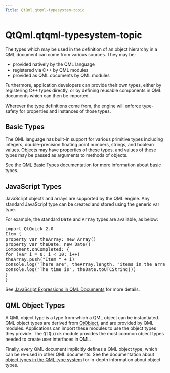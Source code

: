 ```yaml
---
Title: QtQml.qtqml-typesystem-topic
---
```


# QtQml.qtqml-typesystem-topic

<span class="subtitle"></span>
<!-- $$$qtqml-typesystem-topic.html-description -->
<p>The types which may be used in the definition of an object hierarchy in a QML document can come from various sources. They may be:</p>
<ul>
<li>provided natively by the QML language</li>
<li>registered via C++ by QML modules</li>
<li>provided as QML documents by QML modules</li>
</ul>
<p>Furthermore, application developers can provide their own types, either by registering C++ types directly, or by defining reusable components in QML documents which can then be imported.</p>
<p>Wherever the type definitions come from, the engine will enforce type-safety for properties and instances of those types.</p>
<h2>Basic Types</h2>
<p>The QML language has built-in support for various primitive types including integers, double-precision floating point numbers, strings, and boolean values. Objects may have properties of these types, and values of these types may be passed as arguments to methods of objects.</p>
<p>See the <a href="QtQml.qtqml-typesystem-basictypes.md">QML Basic Types</a> documentation for more information about basic types.</p>
<h2>JavaScript Types</h2>
<p>JavaScript objects and arrays are supported by the QML engine. Any standard JavaScript type can be created and stored using the generic var type.</p>
<p>For example, the standard <tt>Date</tt> and <tt>Array</tt> types are available, as below:</p>
<pre class="qml">import QtQuick 2.0
<span class="type">Item</span> {
property <span class="type">var</span> <span class="name">theArray</span>: new <span class="name">Array</span>()
property <span class="type">var</span> <span class="name">theDate</span>: new <span class="name">Date</span>()
<span class="name">Component</span>.onCompleted: {
<span class="keyword">for</span> (<span class="keyword">var</span> <span class="name">i</span> = <span class="number">0</span>; <span class="name">i</span> <span class="operator">&lt;</span> <span class="number">10</span>; i++)
<span class="name">theArray</span>.<span class="name">push</span>(<span class="string">&quot;Item &quot;</span> <span class="operator">+</span> <span class="name">i</span>)
<span class="name">console</span>.<span class="name">log</span>(<span class="string">&quot;There are&quot;</span>, <span class="name">theArray</span>.<span class="name">length</span>, <span class="string">&quot;items in the array&quot;</span>)
<span class="name">console</span>.<span class="name">log</span>(<span class="string">&quot;The time is&quot;</span>, <span class="name">theDate</span>.<span class="name">toUTCString</span>())
}
}</pre>
<p>See <a href="QtQml.qtqml-javascript-expressions.md">JavaScript Expressions in QML Documents</a> for more details.</p>
<h2>QML Object Types</h2>
<p>A QML object type is a type from which a QML object can be instantiated. QML object types are derived from <a href="QtQml.QtObject.md">QtObject</a>, and are provided by QML modules. Applications can import these modules to use the object types they provide. The <tt>QtQuick</tt> module provides the most common object types needed to create user interfaces in QML.</p>
<p>Finally, every QML document implicitly defines a QML object type, which can be re-used in other QML documents. See the documentation about <a href="QtQml.qtqml-typesystem-objecttypes.md">object types in the QML type system</a> for in-depth information about object types.</p>
<!-- @@@qtqml-typesystem-topic.html -->
